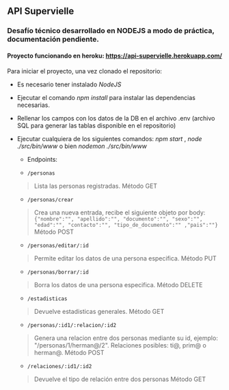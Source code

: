 ## API Supervielle
### Desafío técnico desarrollado en NODEJS a modo de práctica, documentación pendiente.
#### Proyecto funcionando en heroku: https://api-supervielle.herokuapp.com/

Para iniciar el proyecto, una vez clonado el repositorio:

- Es necesario tener instalado *NodeJS*
- Ejecutar el comando *npm install* para instalar las dependencias necesarias.
- Rellenar los campos con los datos de la DB en el archivo .env (archivo SQL para generar las tablas disponible en el repositorio)
- Ejecutar cualquiera de los siguientes comandos: *npm start* , *node ./src/bin/www* o bien *nodemon ./src/bin/www*
    
    - Endpoints:
   
    -     /personas
    >  Lista las personas registradas. Método GET
    -     /personas/crear
    >  Crea una nueva entrada, recibe el siguiente objeto por body:
   `{"nombre":"",
"apellido":"",
"documento":"",
"sexo":"",
"edad":"",
"contacto":"",
"tipo_de_documento":""
,"pais":""}` Método POST
    -     /personas/editar/:id 
    > Permite editar los datos de una persona especifica. Método PUT
    -     /personas/borrar/:id
    > Borra los datos de una persona especifica. Método DELETE
    -     /estadisticas
    > Devuelve estadisticas generales. Método GET
    -     /personas/:id1/:relacion/:id2 
    > Genera una relacion entre dos personas mediante su id, ejemplo: "/personas/1/herman@/2". Relaciones posibles: ti@, prim@ o herman@. Método POST
    -     /relaciones/:id1/:id2
    > Devuelve el tipo de relación entre dos personas Método GET
  
